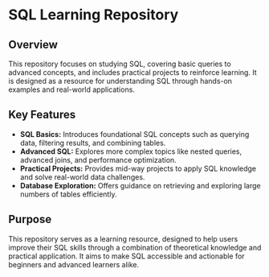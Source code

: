 # SQL Learning Repository

## Overview
This repository focuses on studying SQL, covering basic queries to advanced concepts, and includes practical projects to reinforce learning. It is designed as a resource for understanding SQL through hands-on examples and real-world applications.

## Key Features
- **SQL Basics:** Introduces foundational SQL concepts such as querying data, filtering results, and combining tables.
- **Advanced SQL:** Explores more complex topics like nested queries, advanced joins, and performance optimization.
- **Practical Projects:** Provides mid-way projects to apply SQL knowledge and solve real-world data challenges.
- **Database Exploration:** Offers guidance on retrieving and exploring large numbers of tables efficiently.


## Purpose
This repository serves as a learning resource, designed to help users improve their SQL skills through a combination of theoretical knowledge and practical application. It aims to make SQL accessible and actionable for beginners and advanced learners alike.
